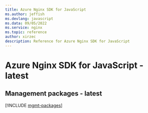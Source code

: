 ```yaml
---
title: Azure Nginx SDK for JavaScript
ms.author: jeffish
ms.devlang: javascript
ms.data: 09/05/2022
ms.service: nginx
ms.topic: reference
author: xirzec
description: Reference for Azure Nginx SDK for JavaScript
---
```

# Azure Nginx SDK for JavaScript - latest

## Management packages - latest
[!INCLUDE [mgmt-packages](nginx-mgmt-index.md)]